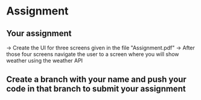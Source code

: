 # Assignment


## Your assignment
-> Create the UI for three screens given in the file "Assignment.pdf"
-> After those four screens navigate the user to a screen where you will show weather using the weather API


## Create a branch with your name and push your code in that branch to submit your assignment
